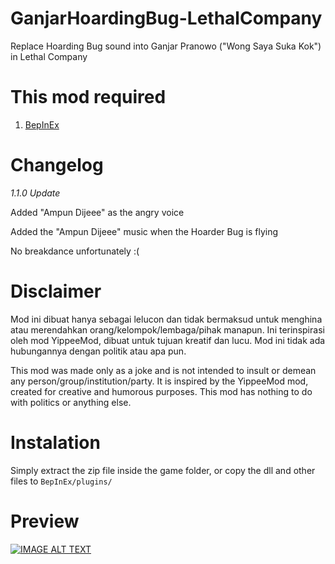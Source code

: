 # GanjarHoardingBug-LethalCompany
Replace Hoarding Bug sound into Ganjar Pranowo ("Wong Saya Suka Kok") in Lethal Company

# This mod required
1. [BepInEx](https://github.com/BepInEx/BepInEx)

# Changelog
*1.1.0 Update*
  

Added "Ampun Dijeee" as the angry voice

Added the "Ampun Dijeee" music when the Hoarder Bug is flying 

No breakdance unfortunately :(


# Disclaimer
Mod ini dibuat hanya sebagai lelucon dan tidak bermaksud untuk menghina atau merendahkan orang/kelompok/lembaga/pihak manapun. Ini terinspirasi oleh mod YippeeMod, dibuat untuk tujuan kreatif dan lucu. Mod ini tidak ada hubungannya dengan politik atau apa pun.

This mod was made only as a joke and is not intended to insult or demean any person/group/institution/party. It is inspired by the YippeeMod mod, created for creative and humorous purposes. This mod has nothing to do with politics or anything else.

# Instalation
Simply extract the zip file inside the game folder, or copy the dll and other files to ```BepInEx/plugins/```

# Preview
[![IMAGE ALT TEXT](http://img.youtube.com/vi/Wvo5dDUJqhg/0.jpg)](https://www.youtube.com/watch?v=Wvo5dDUJqhg "Goofy Modpack Review")
